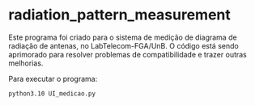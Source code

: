 # radiation_pattern_measurement


Este programa foi criado para o sistema de medição de diagrama de radiação de antenas, no LabTelecom-FGA/UnB.
O código está sendo aprimorado para resolver problemas de compatibilidade e trazer outras melhorias.


Para executar o programa:

```
python3.10 UI_medicao.py
```
